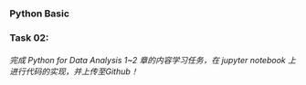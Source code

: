 ### Python Basic
### Task 02:
###### 完成 Python for Data Analysis 1~2 章的内容学习任务，在 jupyter notebook 上进行代码的实现，并上传至Github！
